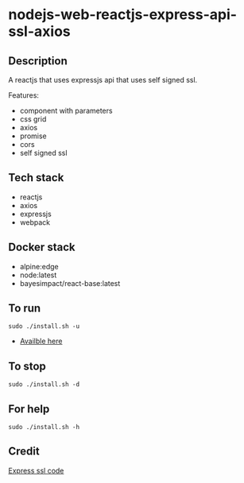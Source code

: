 # nodejs-web-reactjs-express-api-ssl-axios

## Description
A reactjs that uses expressjs api that uses self signed ssl.

Features: 
- component with parameters
- css grid
- axios
- promise
- cors
- self signed ssl

## Tech stack
- reactjs
- axios
- expressjs
- webpack

## Docker stack
- alpine:edge
- node:latest
- bayesimpact/react-base:latest

## To run
`sudo ./install.sh -u`
- [Availble here](http://localhost/)

## To stop
`sudo ./install.sh -d`

## For help
`sudo ./install.sh -h`

## Credit
[Express ssl code](https://dev.to/omergulen/step-by-step-node-express-ssl-certificate-run-https-server-from-scratch-in-5-steps-5b87)